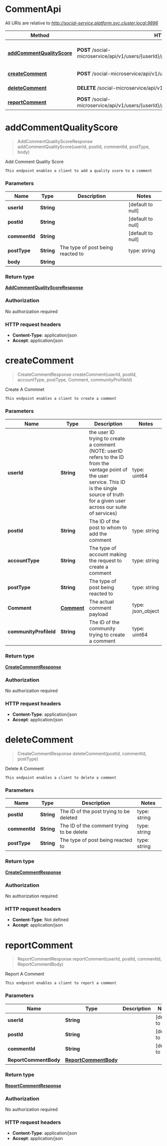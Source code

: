 # CommentApi

All URIs are relative to *http://social-service.platform.svc.cluster.local:9896*

| Method | HTTP request | Description |
|------------- | ------------- | -------------|
| [**addCommentQualityScore**](CommentApi.md#addCommentQualityScore) | **POST** /social-microservice/api/v1/users/{userId}/post/{postId}/comment/{commentId}/quality | Add Comment Quality Score |
| [**createComment**](CommentApi.md#createComment) | **POST** /social-microservice/api/v1/users/{userId}/post/{postId}/comment | Create A Commnet |
| [**deleteComment**](CommentApi.md#deleteComment) | **DELETE** /social-microservice/api/v1/post/{postId}/comment/{commentId} | Delete A Comment |
| [**reportComment**](CommentApi.md#reportComment) | **POST** /social-microservice/api/v1/users/{userId}/post/{postId}/comment/{commentId}/report | Report A Comment |


<a name="addCommentQualityScore"></a>
# **addCommentQualityScore**
> AddCommentQualityScoreResponse addCommentQualityScore(userId, postId, commentId, postType, body)

Add Comment Quality Score

    This endpoint enables a client to add a quality score to a comment

### Parameters

|Name | Type | Description  | Notes |
|------------- | ------------- | ------------- | -------------|
| **userId** | **String**|  | [default to null] |
| **postId** | **String**|  | [default to null] |
| **commentId** | **String**|  | [default to null] |
| **postType** | **String**| The type of post being reacted to | type: string | [default to POST_TYPE_UNSPECIFIED] [enum: POST_TYPE_UNSPECIFIED, POST_TYPE_POST, POST_TYPE_REPOST, POST_TYPE_QUESTION, POST_TYPE_ACHIEVEMENT, POST_TYPE_ANNOUNCEMENT, POST_TYPE_POLL, POST_TYPE_ARTICLE, POST_TYPE_SHORT_STORY] |
| **body** | **String**|  | |

### Return type

[**AddCommentQualityScoreResponse**](../Models/AddCommentQualityScoreResponse.md)

### Authorization

No authorization required

### HTTP request headers

- **Content-Type**: application/json
- **Accept**: application/json

<a name="createComment"></a>
# **createComment**
> CreateCommentResponse createComment(userId, postId, accountType, postType, Comment, communityProfileId)

Create A Commnet

    This endpoint enables a client to create a comment

### Parameters

|Name | Type | Description  | Notes |
|------------- | ------------- | ------------- | -------------|
| **userId** | **String**| the user ID trying to create a comment (NOTE: userID refers to the ID from the vantage point of the user service. This ID is the single source of truth for a given user across our suite of services) | type: uint64 | [default to null] |
| **postId** | **String**| The ID of the post to whom to add the comment | type: string | [default to null] |
| **accountType** | **String**| The type of account making the request to create a comment | type: string | [default to ACCOUNT_TYPE_UNSPECIFIED] [enum: ACCOUNT_TYPE_UNSPECIFIED, ACCOUNT_TYPE_USER, ACCOUNT_TYPE_COMMUNITY] |
| **postType** | **String**| The type of post being reacted to | type: string | [default to POST_TYPE_UNSPECIFIED] [enum: POST_TYPE_UNSPECIFIED, POST_TYPE_POST, POST_TYPE_REPOST, POST_TYPE_QUESTION, POST_TYPE_ACHIEVEMENT, POST_TYPE_ANNOUNCEMENT, POST_TYPE_POLL, POST_TYPE_ARTICLE, POST_TYPE_SHORT_STORY] |
| **Comment** | [**Comment**](../Models/Comment.md)| The actual comment payload | type: json_object | |
| **communityProfileId** | **String**| The ID of the community trying to create a comment | type: uint64 | [optional] [default to null] |

### Return type

[**CreateCommentResponse**](../Models/CreateCommentResponse.md)

### Authorization

No authorization required

### HTTP request headers

- **Content-Type**: application/json
- **Accept**: application/json

<a name="deleteComment"></a>
# **deleteComment**
> CreateCommentResponse deleteComment(postId, commentId, postType)

Delete A Comment

    This endpoint enables a client to delete a comment

### Parameters

|Name | Type | Description  | Notes |
|------------- | ------------- | ------------- | -------------|
| **postId** | **String**| The ID of the post trying to be deleted | type: string | [default to null] |
| **commentId** | **String**| The ID of the comment trying to be delete | type: string | [default to null] |
| **postType** | **String**| The type of post being reacted to | type: string | [default to POST_TYPE_UNSPECIFIED] [enum: POST_TYPE_UNSPECIFIED, POST_TYPE_POST, POST_TYPE_REPOST, POST_TYPE_QUESTION, POST_TYPE_ACHIEVEMENT, POST_TYPE_ANNOUNCEMENT, POST_TYPE_POLL, POST_TYPE_ARTICLE, POST_TYPE_SHORT_STORY] |

### Return type

[**CreateCommentResponse**](../Models/CreateCommentResponse.md)

### Authorization

No authorization required

### HTTP request headers

- **Content-Type**: Not defined
- **Accept**: application/json

<a name="reportComment"></a>
# **reportComment**
> ReportCommentResponse reportComment(userId, postId, commentId, ReportCommentBody)

Report A Comment

    This endpoint enables a client to report a comment

### Parameters

|Name | Type | Description  | Notes |
|------------- | ------------- | ------------- | -------------|
| **userId** | **String**|  | [default to null] |
| **postId** | **String**|  | [default to null] |
| **commentId** | **String**|  | [default to null] |
| **ReportCommentBody** | [**ReportCommentBody**](../Models/ReportCommentBody.md)|  | |

### Return type

[**ReportCommentResponse**](../Models/ReportCommentResponse.md)

### Authorization

No authorization required

### HTTP request headers

- **Content-Type**: application/json
- **Accept**: application/json

